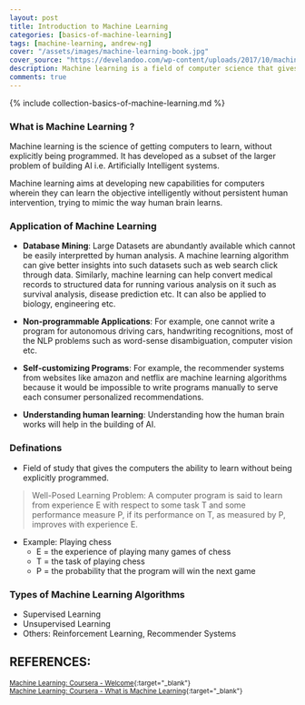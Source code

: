 ```yaml
---
layout: post
title: Introduction to Machine Learning
categories: [basics-of-machine-learning]
tags: [machine-learning, andrew-ng]
cover: "/assets/images/machine-learning-book.jpg"
cover_source: "https://develandoo.com/wp-content/uploads/2017/10/machine-learning.jpg"
description: Machine learning is a field of computer science that gives computers the ability to learn without being explicitly programmed
comments: true
---
```


{% include collection-basics-of-machine-learning.md %}

### What is Machine Learning ?
Machine learning is the science of getting computers to learn, without explicitly being programmed. It has developed as a subset of the larger problem of building AI i.e. Artificially Intelligent systems. 

Machine learning aims at developing new capabilities for computers wherein they can learn the objective intelligently without persistent human intervention, trying to mimic the way human brain learns.

### Application of Machine Learning
* **Database Mining**: Large Datasets are abundantly available which cannot be easily interpretted by human analysis. A machine learning algorithm can give better insights into such datasets such as web search click through data. Similarly, machine learning can help convert medical records to structured data for running various analysis on it such as survival analysis, disease prediction etc. It can also be applied to biology, engineering etc.

* **Non-programmable Applications**: For example, one cannot write a program for autonomous driving cars, handwriting recognitions, most of the NLP problems such as word-sense disambiguation, computer vision etc.

* **Self-customizing Programs**: For example, the recommender systems from websites like amazon and netflix are machine learning algorithms because it would be impossible to write programs manually to serve each consumer personalized recommendations.

* **Understanding human learning**: Understanding how the human brain works will help in the building of AI.

### Definations
* Field of study that gives the computers the ability to learn without being explicitly programmed.

> Well-Posed Learning Problem: A computer program is said to learn from experience E with respect to some task T and some performance measure P, if its performance on T, as measured by P, improves with experience E.

* Example: Playing chess
  * E = the experience of playing many games of chess
  * T = the task of playing chess
  * P = the probability that the program will win the next game

### Types of Machine Learning Algorithms
* Supervised Learning
* Unsupervised Learning
* Others: Reinforcement Learning, Recommender Systems


## REFERENCES:

<small>[Machine Learning: Coursera - Welcome](https://www.coursera.org/learn/machine-learning/lecture/RKFpn/welcome){:target="_blank"}</small><br>
<small>[Machine Learning: Coursera - What is Machine Learning](https://www.coursera.org/learn/machine-learning/lecture/Ujm7v/what-is-machine-learning){:target="_blank"}</small>
